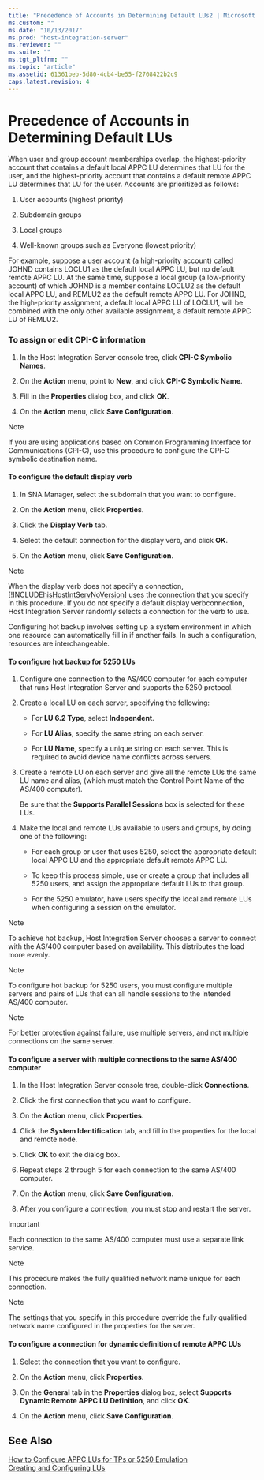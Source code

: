 ```yaml
---
title: "Precedence of Accounts in Determining Default LUs2 | Microsoft Docs"
ms.custom: ""
ms.date: "10/13/2017"
ms.prod: "host-integration-server"
ms.reviewer: ""
ms.suite: ""
ms.tgt_pltfrm: ""
ms.topic: "article"
ms.assetid: 61361beb-5d80-4cb4-be55-f2708422b2c9
caps.latest.revision: 4
---
```

# Precedence of Accounts in Determining Default LUs
When user and group account memberships overlap, the highest-priority account that contains a default local APPC LU determines that LU for the user, and the highest-priority account that contains a default remote APPC LU determines that LU for the user. Accounts are prioritized as follows:  
  
1.  User accounts (highest priority)  
  
2.  Subdomain groups  
  
3.  Local groups  
  
4.  Well-known groups such as Everyone (lowest priority)  
  
 For example, suppose a user account (a high-priority account) called JOHND contains LOCLU1 as the default local APPC LU, but no default remote APPC LU. At the same time, suppose a local group (a low-priority account) of which JOHND is a member contains LOCLU2 as the default local APPC LU, and REMLU2 as the default remote APPC LU. For JOHND, the high-priority assignment, a default local APPC LU of LOCLU1, will be combined with the only other available assignment, a default remote APPC LU of REMLU2.  
  
### To assign or edit CPI-C information  
  
1.  In the Host Integration Server console tree, click **CPI-C Symbolic Names**.  
  
2.  On the **Action** menu, point to **New**, and click **CPI-C Symbolic Name**.  
  
3.  Fill in the **Properties** dialog box, and click **OK**.  
  
4.  On the **Action** menu, click **Save Configuration**.  
  
> [!NOTE]
>  If you are using applications based on Common Programming Interface for Communications (CPI-C), use this procedure to configure the CPI-C symbolic destination name.  
  
#### To configure the default display verb  
  
1.  In SNA Manager, select the subdomain that you want to configure.  
  
2.  On the **Action** menu, click **Properties**.  
  
3.  Click the **Display Verb** tab.  
  
4.  Select the default connection for the display verb, and click **OK**.  
  
5.  On the **Action** menu, click **Save Configuration**.  
  
> [!NOTE]
>  When the display verb does not specify a connection, [!INCLUDE[hisHostIntServNoVersion](../core/includes/hishostintservnoversion-md.md)] uses the connection that you specify in this procedure. If you do not specify a default display verbconnection, Host Integration Server randomly selects a connection for the verb to use.  
  
 Configuring hot backup involves setting up a system environment in which one resource can automatically fill in if another fails. In such a configuration, resources are interchangeable.  
  
#### To configure hot backup for 5250 LUs  
  
1.  Configure one connection to the AS/400 computer for each computer that runs Host Integration Server and supports the 5250 protocol.  
  
2.  Create a local LU on each server, specifying the following:  
  
    -   For **LU 6.2 Type**, select **Independent**.  
  
    -   For **LU Alias**, specify the same string on each server.  
  
    -   For **LU Name**, specify a unique string on each server. This is required to avoid device name conflicts across servers.  
  
3.  Create a remote LU on each server and give all the remote LUs the same LU name and alias, (which must match the Control Point Name of the AS/400 computer).  
  
     Be sure that the **Supports Parallel Sessions** box is selected for these LUs.  
  
4.  Make the local and remote LUs available to users and groups, by doing one of the following:  
  
    -   For each group or user that uses 5250, select the appropriate default local APPC LU and the appropriate default remote APPC LU.  
  
    -   To keep this process simple, use or create a group that includes all 5250 users, and assign the appropriate default LUs to that group.  
  
    -   For the 5250 emulator, have users specify the local and remote LUs when configuring a session on the emulator.  
  
> [!NOTE]
>  To achieve hot backup, Host Integration Server chooses a server to connect with the AS/400 computer based on availability. This distributes the load more evenly.  
  
> [!NOTE]
>  To configure hot backup for 5250 users, you must configure multiple servers and pairs of LUs that can all handle sessions to the intended AS/400 computer.  
  
> [!NOTE]
>  For better protection against failure, use multiple servers, and not multiple connections on the same server.  
  
#### To configure a server with multiple connections to the same AS/400 computer  
  
1.  In the Host Integration Server console tree, double-click **Connections**.  
  
2.  Click the first connection that you want to configure.  
  
3.  On the **Action** menu, click **Properties**.  
  
4.  Click the **System Identification** tab, and fill in the properties for the local and remote node.  
  
5.  Click **OK** to exit the dialog box.  
  
6.  Repeat steps 2 through 5 for each connection to the same AS/400 computer.  
  
7.  On the **Action** menu, click **Save Configuration**.  
  
8.  After you configure a connection, you must stop and restart the server.  
  
> [!IMPORTANT]
>  Each connection to the same AS/400 computer must use a separate link service.  
  
> [!NOTE]
>  This procedure makes the fully qualified network name unique for each connection.  
  
> [!NOTE]
>  The settings that you specify in this procedure override the fully qualified network name configured in the properties for the server.  
  
#### To configure a connection for dynamic definition of remote APPC LUs  
  
1.  Select the connection that you want to configure.  
  
2.  On the **Action** menu, click **Properties**.  
  
3.  On the **General** tab in the **Properties** dialog box, select **Supports Dynamic Remote APPC LU Definition**, and click **OK**.  
  
4.  On the **Action** menu, click **Save Configuration**.  
  
## See Also  
 [How to Configure APPC LUs for TPs or 5250 Emulation](../core/how-to-configure-appc-lus-for-tps-or-5250-emulation.md)   
 [Creating and Configuring LUs](../core/creating-and-configuring-lus.md)